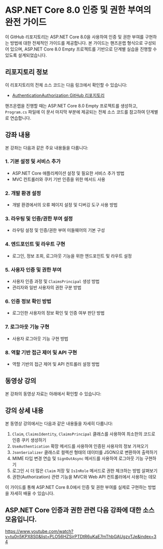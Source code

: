 # ASP.NET Core 8.0 인증 및 권한 부여의 완전 가이드

이 GitHub 리포지토리는 ASP.NET Core 8.0을 사용하여 인증 및 권한 부여를 구현하는 방법에 대한 전체적인 가이드를 제공합니다. 본 가이드는 핸즈온랩 형식으로 구성되어 있으며, ASP.NET Core 8.0 Empty 프로젝트를 기반으로 단계별 실습을 진행할 수 있도록 설계되었습니다.

## 리포지토리 정보
이 리포지토리의 전체 소스 코드는 다음 링크에서 확인할 수 있습니다:
- [AuthenticationAuthorization GitHub 리포지토리](https://github.com/VisualAcademy/AuthenticationAuthorization)

핸즈온랩을 진행할 때는 ASP.NET Core 8.0 Empty 프로젝트를 생성하고, `Program.cs` 파일에 이 문서 마지막 부분에 제공되는 전체 소스 코드를 참고하여 단계별로 연습합니다.

## 강좌 내용
본 강좌는 다음과 같은 주요 내용들을 다룹니다:

### 1. 기본 설정 및 서비스 추가
- ASP.NET Core 애플리케이션 설정 및 필요한 서비스 추가 방법
- MVC 컨트롤러와 쿠키 기반 인증을 위한 메서드 사용

### 2. 개발 환경 설정
- 개발 환경에서의 오류 페이지 설정 및 디버깅 도구 사용 방법

### 3. 라우팅 및 인증/권한 부여 설정
- 라우팅 설정 및 인증/권한 부여 미들웨어의 기본 구성

### 4. 엔드포인트 및 라우트 구현
- 로그인, 정보 조회, 로그아웃 기능을 위한 엔드포인트 및 라우트 설정

### 5. 사용자 인증 및 권한 부여
- 사용자 인증 과정 및 `ClaimsPrincipal` 생성 방법
- 관리자와 일반 사용자의 권한 구분 방법

### 6. 인증 정보 확인 방법
- 로그인한 사용자의 정보 확인 및 인증 여부 판단 방법

### 7. 로그아웃 기능 구현
- 사용자 로그아웃 기능 구현 방법

### 8. 역할 기반 접근 제어 및 API 구현
- 역할 기반의 접근 제어 및 API 컨트롤러 설정 방법

## 동영상 강의
본 강좌의 동영상 자료는 아래에서 확인할 수 있습니다:

<!-- 유튜브 동영상 들어올 영역 -->

## 강의 상세 내용
본 동영상 강의에서는 다음과 같은 내용들을 자세히 다룹니다:
1. `Claim`, `ClaimsIdentity`, `ClaimsPrincipal` 클래스를 사용하여 최소한의 코드로 인증 쿠키 생성하기
2. `UseAuthentication` 확장 메서드를 사용하여 인증된 사용자의 정보 가져오기
3. `JsonSerializer` 클래스로 컬렉션 형태의 데이터를 JSON으로 변환하여 출력하기
4. MIME 타입 변경 연습 및 `SignOutAsync` 메서드를 사용하여 로그아웃 기능 구현하기
5. 로그인 시 더 많은 `Claim` 저장 및 `IsInRole` 메서드로 권한 체크하는 방법 살펴보기
6. 권한(Authorization) 관련 기능을 MVC와 Web API 컨트롤러에서 사용하는 데모

이 가이드를 통해 ASP.NET Core 8.0에서 인증 및 권한 부여를 실제로 구현하는 방법을 자세히 배울 수 있습니다.

## ASP.NET Core 인증과 권한 관련 다음 강좌에 대한 소스 모음입니다.

https://www.youtube.com/watch?v=tu0n5KPX8S0&list=PLO56HZSjrPTDtR6uKaE7mThbGAUgzvTJe&index=34
